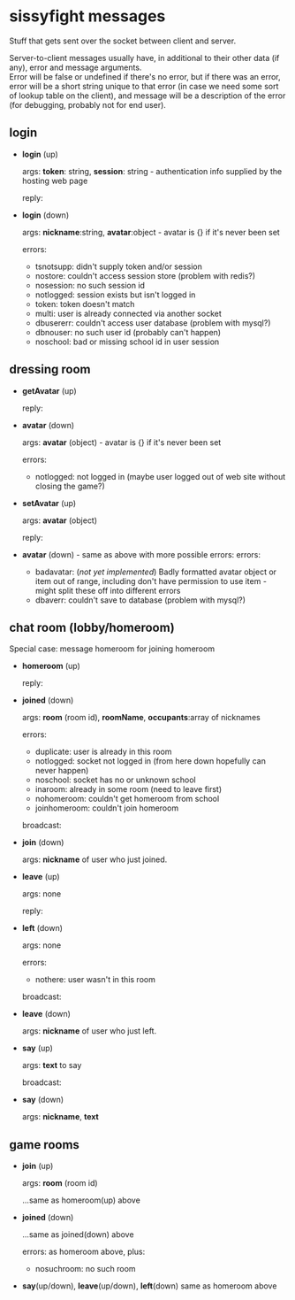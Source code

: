 # sissyfight messages

Stuff that gets sent over the socket between client and server.  

Server-to-client messages usually have, in additional to their other data (if any), error and message arguments.  
Error will be false or undefined if there's no error, but if there was an error, error will be a short string 
unique to that error (in case we need some sort of lookup table on the client), and message will be a description
of the error (for debugging, probably not for end user).

## login

*	**login** (up)

	args: **token**: string, **session**: string - authentication info supplied by the hosting web page
	
	reply:
	
*	**login** (down)

	args: **nickname**:string, **avatar**:object - avatar is {} if it's never been set
	
	errors:
	* tsnotsupp: didn't supply token and/or session
	* nostore: couldn't access session store (problem with redis?)
	* nosession: no such session id
	* notlogged: session exists but isn't logged in
	* token: token doesn't match
	* multi: user is already connected via another socket
	* dbusererr: couldn't access user database (problem with mysql?)
	* dbnouser: no such user id (probably can't happen)
	* noschool: bad or missing school id in user session
	
## dressing room

*	**getAvatar** (up)

	reply:
	
*	**avatar** (down)

	args: **avatar** (object) - avatar is {} if it's never been set
	
	errors:
	* notlogged: not logged in (maybe user logged out of web site without closing the game?)
	
*	**setAvatar** (up)

	args: **avatar** (object)
	
	reply:

*	**avatar** (down) - same as above with more possible errors:
	errors:
	* badavatar: (*not yet implemented*) Badly formatted avatar object or item out of range, including don't have permission to use item - might split these off into different errors
	* dbaverr: couldn't save to database (problem with mysql?)

## chat room (lobby/homeroom)

Special case: message homeroom for joining homeroom

*	**homeroom** (up)

	reply:
	
*	**joined** (down)

	args: **room** (room id), **roomName**, **occupants**:array of nicknames
	
	errors:
	* duplicate: user is already in this room
	* notlogged: socket not logged in (from here down hopefully can never happen)
	* noschool: socket has no or unknown school	
	* inaroom: already in some room (need to leave first)
	* nohomeroom: couldn't get homeroom from school
	* joinhomeroom: couldn't join homeroom
	
	
	
	broadcast:

*	**join** (down)

	args: **nickname** of user who just joined.
	
*	**leave** (up)

	args: none
	
	reply:

*	**left** (down)

	args: none
	
	errors: 
	* nothere: user wasn't in this room
		
	broadcast:
	
*	**leave** (down)

	args: **nickname** of user who just left.
	
*	**say**	(up)

	args: **text** to say
	
	broadcast:
	
*	**say** (down)

	args: **nickname**, **text**

	

## game rooms 
	

*	**join** (up)

	args: **room** (room id)

	...same as homeroom(up) above
	
*	**joined** (down)

	...same as joined(down) above
	
	errors: as homeroom above, plus:
	* nosuchroom: no such room

*	**say**(up/down), **leave**(up/down), **left**(down) same as homeroom above 

	

	

